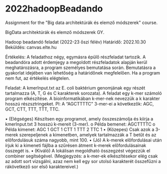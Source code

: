 # 2022hadoopBeadando
Assignment for the "Big data architektúrák és elemző módszerek" course.

BigData architektúrák és elemző módszerek GY.

Hadoop beadandó feladat (2022-23 őszi félév)
Határidő: 2022.10.30
Beküldés: canvas.elte.hu

Értékelés: A feladathoz négy, egymásra épülő részfeladat tartozik. A beadandóra adott
érdemjegy a megoldott részfeladatok alapján kerül meghatározásra, a program személyes
bemutatása során. Bemutatásra a gyakorlat idejében van lehetőség a határidőnek
megfelelően. Ha a program nem fut, az értékelés elégtelen.

Feladat:
A kmerInput.txt az E. coli baktérium genomjának egy részét tartalmazza (A, T, G és C
karakterek sorozata). A feladat egy k-mer számoló program elkészítése. A bioinformatikában
k-mer-nek nevezzük a k karakter hosszú részsztringeket. Pl: A “AGCTTTTC” 3-mer-ei a
következők: AGC, GCT, CTT, TTT, TTT, TTC.

  • (Elégséges) Készítsen egy programot, amely összeszámolja és kiírja a kmerInput.txt 3
    hosszú k-mereit (3-mer).
      o Példa bemenet: AGCTTTTC
      o Példa kimenet:
        AGC 1
        GCT 1
        CTT 1
        TTT 2
        TTC 1
  • (Közepes) Csak azok a 3-merek szerepeljenek a kimenetben, amelyek tartalmazzák a
      T betűt és az előfordulásuk száma nagyobb, mint 100.
  • (Jó) A k-merek előfordulásai után írjuk ki a kimeneti fájlba a szűrésen átment k-merek
      előfordulásainak összegét is.
  • (Kiváló) A lokálisan megoldható összegzést végezzük el combiner segítségével.
      (Megjegyzés: a k-mer-ek elkészítésekor elég csak az adott sort vizsgálni, azaz nem kell egy sor
      utolsó karakterét összefűzni a rákövetkező sor első karaktereivel.)
